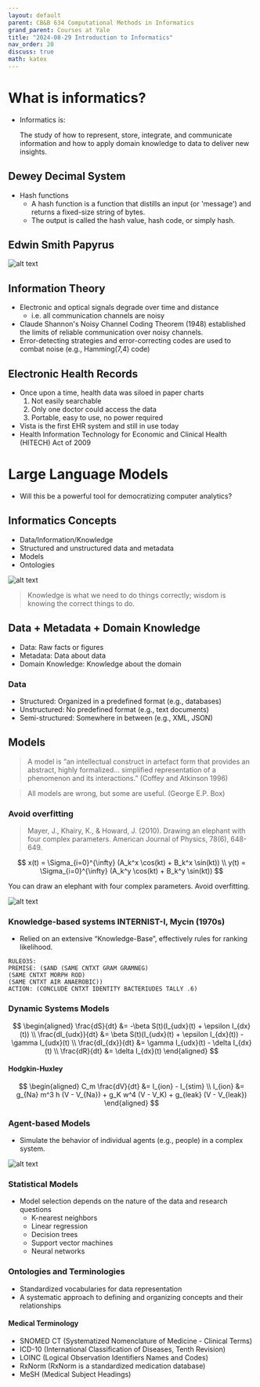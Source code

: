 ```yaml
---
layout: default
parent: CB&B 634 Computational Methods in Informatics
grand_parent: Courses at Yale
title: "2024-08-29 Introduction to Informatics"
nav_order: 20
discuss: true
math: katex
---
```


# What is informatics?

- Informatics is:

    The study of how to represent, store, integrate, and communicate
    information and how to apply domain knowledge to data to deliver
    new insights.

## Dewey Decimal System
- Hash functions
    - A hash function is a function that distills an input (or 'message') and returns a fixed-size string of bytes.
    - The output is called the hash value, hash code, or simply hash.

## Edwin Smith Papyrus
![alt text](image.png)

## Information Theory
- Electronic and optical signals degrade over time and distance
    - i.e. all communication channels are noisy
- Claude Shannon's Noisy Channel Coding Theorem (1948) established the limits of reliable communication over noisy channels.
- Error-detecting strategies and error-correcting codes are used to combat noise (e.g., Hamming(7,4) code)

## Electronic Health Records
- Once upon a time, health data was siloed in paper charts
    1. Not easily searchable
    2. Only one doctor could access the data
    3. Portable, easy to use, no power required
- Vista is the first EHR system and still in use today
- Health Information Technology for Economic and Clinical Health (HITECH) Act of 2009

# Large Language Models
- Will this be a powerful tool for democratizing computer analytics?

## Informatics Concepts
- Data/Information/Knowledge
- Structured and unstructured data and metadata
- Models
- Ontologies

![alt text](image-1.png)

> Knowledge is what we need to do things correctly; wisdom is knowing the correct things to do.

## Data + Metadata + Domain Knowledge
- Data: Raw facts or figures
- Metadata: Data about data
- Domain Knowledge: Knowledge about the domain

### Data
- Structured: Organized in a predefined format (e.g., databases)
- Unstructured: No predefined format (e.g., text documents)
- Semi-structured: Somewhere in between (e.g., XML, JSON)

## Models
> A model is “an intellectual construct in artefact form that provides an abstract, highly formalized… simplified representation of a phenomenon and its interactions.” (Coffey and Atkinson 1996)

> All models are wrong, but some are useful. (George E.P. Box)

### Avoid overfitting

> Mayer, J., Khairy, K., & Howard, J. (2010). Drawing an elephant with four complex parameters. American Journal of Physics, 78(6), 648-649.

$$
x(t) = \Sigma_{i=0}^{\infty} (A_k^x \cos(kt) + B_k^x \sin(kt)) \\
y(t) = \Sigma_{i=0}^{\infty} (A_k^y \cos(kt) + B_k^y \sin(kt))
$$

You can draw an elephant with four complex parameters. Avoid overfitting.

![alt text](image-2.png)

### Knowledge-based systems INTERNIST-I, Mycin (1970s)

- Relied on an extensive “Knowledge-Base”, effectively rules for ranking likelihood.

```
RULEO35:
PREMISE: ($AND (SAME CNTXT GRAM GRAMNEG)
(SAME CNTXT MORPH ROD)
(SAME CNTXT AIR ANAEROBIC))
ACTION: (CONCLUDE CNTXT IDENTITY BACTERIUDES TALLY .6)
```

### Dynamic Systems Models

$$
\begin{aligned}
\frac{dS}{dt} &= -\beta S(t)(I_{udx}(t) + \epsilon I_{dx}(t)) \\
\frac{dI_{udx}}{dt} &= \beta S(t)(I_{udx}(t) + \epsilon I_{dx}(t)) - \gamma I_{udx}(t) \\
\frac{dI_{dx}}{dt} &= \gamma I_{udx}(t) - \delta I_{dx}(t) \\
\frac{dR}{dt} &= \delta I_{dx}(t)
\end{aligned}
$$

#### Hodgkin-Huxley

$$
\begin{aligned}
C_m \frac{dV}{dt} &= I_{ion} - I_{stim} \\
I_{ion} &= g_{Na} m^3 h (V - V_{Na}) + g_K w^4 (V - V_K) + g_{leak} (V - V_{leak})
\end{aligned}
$$

### Agent-based Models
- Simulate the behavior of individual agents (e.g., people) in a complex system.

![alt text](image-3.png)

### Statistical Models
- Model selection depends on the nature of the data and research questions
    - K-nearest neighbors
    - Linear regression
    - Decision trees
    - Support vector machines
    - Neural networks

### Ontologies and Terminologies
- Standardized vocabularies for data representation
- A systematic approach to defining and organizing concepts and their relationships

#### Medical Terminology
- SNOMED CT (Systematized Nomenclature of Medicine - Clinical Terms)
- ICD-10 (International Classification of Diseases, Tenth Revision)
- LOINC (Logical Observation Identifiers Names and Codes)
- RxNorm (RxNorm is a standardized medication database)
- MeSH (Medical Subject Headings)